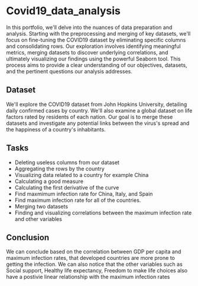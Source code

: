 # Covid19_data_analysis

In this portfolio, we'll delve into the nuances of data preparation and analysis. Starting with the preprocessing and merging of key datasets, we'll focus on fine-tuning the COVID19 dataset by eliminating specific columns and consolidating rows. Our exploration involves identifying meaningful metrics, merging datasets to discover underlying correlations, and ultimately visualizing our findings using the powerful Seaborn tool. This process aims to provide a clear understanding of our objectives, datasets, and the pertinent questions our analysis addresses.

## Dataset
We'll explore the COVID19 dataset from John Hopkins University, detailing daily confirmed cases by country. We'll also examine a global dataset on life factors rated by residents of each nation. Our goal is to merge these datasets and investigate any potential links between the virus's spread and the happiness of a country's inhabitants.

## Tasks
- Deleting useless columns from our dataset
- Aggregating the rows by the country
- Visualizing data related to a country for example China
- Calculating a good measure
- Calculating the first derivative of the curve
- Find maxmimum infection rate for China, Italy, and Spain
- Find maximum infection rate for all of the countries.
- Merging two datasets
- Finding and visualizing correlations between the maximum infection rate and other variables

## Conclusion
We can conclude based on the correlation between GDP per capita and maximum infection rates, that developed countries are more prone to getting the infection. We can also notice that the other variables such as Social support, Healthy life expectancy, Freedom to make life choices also have a postivie linear relationship with the maximum infection rates
